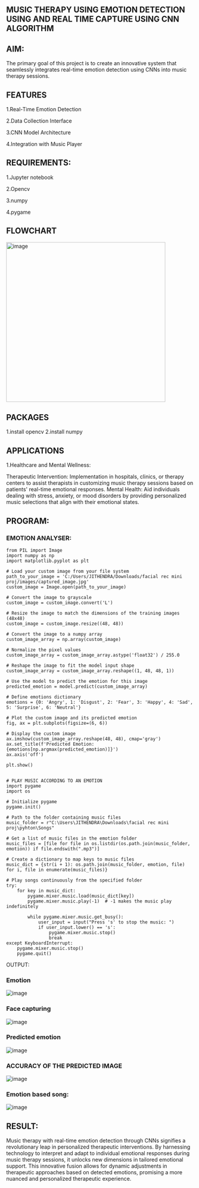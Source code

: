 ## MUSIC THERAPY USING EMOTION DETECTION USING AND REAL TIME CAPTURE USING CNN ALGORITHM
## AIM:
The primary goal of this project is to create an innovative system that seamlessly integrates real-time emotion detection using CNNs into music therapy sessions.

## FEATURES
1.Real-Time Emotion Detection

2.Data Collection Interface

3.CNN Model Architecture

4.Integration with Music Player

## REQUIREMENTS:
1.Jupyter notebook

2.Opencv

3.numpy

4.pygame

## FLOWCHART
<img width="427" alt="image" src="https://github.com/vasanthkumarch/music-therapy-using-emotion-detection-by-cnn-algorithm/assets/36288975/e7976383-995d-45da-9475-c73bbd09c409">


## PACKAGES
1.install opencv
2.install numpy

## APPLICATIONS 
1.Healthcare and Mental Wellness:

Therapeutic Intervention: Implementation in hospitals, clinics, or therapy centers to assist therapists in customizing music therapy sessions based on patients' real-time emotional responses. Mental Health: Aid individuals dealing with stress, anxiety, or mood disorders by providing personalized music selections that align with their emotional states.

## PROGRAM:
### EMOTION ANALYSER:
```
from PIL import Image
import numpy as np
import matplotlib.pyplot as plt

# Load your custom image from your file system
path_to_your_image = 'C:/Users/JITHENDRA/Downloads/facial rec mini proj/images/captured_image.jpg'
custom_image = Image.open(path_to_your_image)

# Convert the image to grayscale 
custom_image = custom_image.convert('L')

# Resize the image to match the dimensions of the training images (48x48)
custom_image = custom_image.resize((48, 48))

# Convert the image to a numpy array
custom_image_array = np.array(custom_image)

# Normalize the pixel values
custom_image_array = custom_image_array.astype('float32') / 255.0

# Reshape the image to fit the model input shape
custom_image_array = custom_image_array.reshape((1, 48, 48, 1))

# Use the model to predict the emotion for this image
predicted_emotion = model.predict(custom_image_array)

# Define emotions dictionary 
emotions = {0: 'Angry', 1: 'Disgust', 2: 'Fear', 3: 'Happy', 4: 'Sad', 5: 'Surprise', 6: 'Neutral'}

# Plot the custom image and its predicted emotion
fig, ax = plt.subplots(figsize=(6, 6))

# Display the custom image
ax.imshow(custom_image_array.reshape(48, 48), cmap='gray')
ax.set_title(f'Predicted Emotion: {emotions[np.argmax(predicted_emotion)]}')
ax.axis('off')

plt.show()


# PLAY MUSIC ACCORDING TO AN EMOTION
import pygame
import os

# Initialize pygame
pygame.init()

# Path to the folder containing music files
music_folder = r"C:\Users\JITHENDRA\Downloads\facial rec mini proj\pyhton\Songs"

# Get a list of music files in the emotion folder
music_files = [file for file in os.listdir(os.path.join(music_folder, emotion)) if file.endswith(".mp3")]

# Create a dictionary to map keys to music files
music_dict = {str(i + 1): os.path.join(music_folder, emotion, file) for i, file in enumerate(music_files)}

# Play songs continuously from the specified folder
try:
    for key in music_dict:
        pygame.mixer.music.load(music_dict[key])
        pygame.mixer.music.play(-1)  # -1 makes the music play indefinitely

        while pygame.mixer.music.get_busy():
            user_input = input("Press 's' to stop the music: ")
            if user_input.lower() == 's':
                pygame.mixer.music.stop()
                break
except KeyboardInterrupt:
    pygame.mixer.music.stop()
    pygame.quit()
```
OUTPUT:
### Emotion
![image](https://github.com/vasanthkumarch/music-therapy-using-emotion-detection-by-cnn-algorithm/assets/36288975/77b4f03c-03ba-4a33-b6d7-ba4ae95422a9)


### Face capturing
![image](https://github.com/vasanthkumarch/music-therapy-using-emotion-detection-by-cnn-algorithm/assets/36288975/5f293e60-b57b-406d-bfb6-faa3b380878b)

### Predicted emotion
![image](https://github.com/vasanthkumarch/music-therapy-using-emotion-detection-by-cnn-algorithm/assets/36288975/0a1cb02e-48b7-45ca-a78f-eddaedbed329)

### ACCURACY OF THE PREDICTED IMAGE
![image](https://github.com/vasanthkumarch/music-therapy-using-emotion-detection-by-cnn-algorithm/assets/36288975/50af0cee-eb9e-4da4-87f2-9e89b527b25e)

### Emotion based song:
![image](https://github.com/vasanthkumarch/music-therapy-using-emotion-detection-by-cnn-algorithm/assets/36288975/bc940d02-668c-4611-8efe-f5862133e398)


## RESULT:
Music therapy with real-time emotion detection through CNNs signifies a revolutionary leap in personalized therapeutic interventions. By harnessing technology to interpret and adapt to individual emotional responses during music therapy sessions, it unlocks new dimensions in tailored emotional support. This innovative fusion allows for dynamic adjustments in therapeutic approaches based on detected emotions, promising a more nuanced and personalized therapeutic experience.
